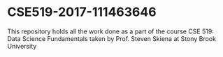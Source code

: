 # CSE519-2017-111463646
This repository holds all the work done as a part of the course CSE 519: Data Science Fundamentals taken by Prof. Steven Skiena at Stony Brook University
